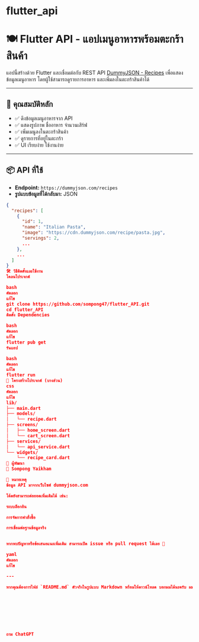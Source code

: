 # flutter_api

# 🍽️ Flutter API - แอปเมนูอาหารพร้อมตะกร้าสินค้า

แอปนี้สร้างด้วย Flutter และเชื่อมต่อกับ REST API [DummyJSON - Recipes](https://dummyjson.com/recipes) เพื่อแสดงข้อมูลเมนูอาหาร โดยผู้ใช้สามารถดูรายการอาหาร และเพิ่มลงในตะกร้าสินค้าได้

---

## 🚀 คุณสมบัติหลัก

- ✅ ดึงข้อมูลเมนูอาหารจาก API
- ✅ แสดงรูปภาพ ชื่ออาหาร จำนวนเสิร์ฟ
- ✅ เพิ่มเมนูลงในตะกร้าสินค้า
- ✅ ดูรายการที่อยู่ในตะกร้า
- ✅ UI เรียบง่าย ใช้งานง่าย

---

## 📦 API ที่ใช้

- **Endpoint:** `https://dummyjson.com/recipes`
- **รูปแบบข้อมูลที่ได้กลับมา:** JSON

```json
{
  "recipes": [
    {
      "id": 1,
      "name": "Italian Pasta",
      "image": "https://cdn.dummyjson.com/recipe/pasta.jpg",
      "servings": 2,
      ...
    },
    ...
  ]
}
🛠️ วิธีติดตั้งและใช้งาน
โคลนโปรเจกต์

bash
คัดลอก
แก้ไข
git clone https://github.com/sompong47/flutter_API.git
cd flutter_API
ติดตั้ง Dependencies

bash
คัดลอก
แก้ไข
flutter pub get
รันแอป

bash
คัดลอก
แก้ไข
flutter run
🧱 โครงสร้างโปรเจกต์ (บางส่วน)
css
คัดลอก
แก้ไข
lib/
├── main.dart
├── models/
│   └── recipe.dart
├── screens/
│   ├── home_screen.dart
│   └── cart_screen.dart
├── services/
│   └── api_service.dart
└── widgets/
    └── recipe_card.dart
📝 ผู้พัฒนา
👤 Sompong Yaikham

📌 หมายเหตุ
ข้อมูล API มาจากเว็บไซต์ dummyjson.com

โค้ดยังสามารถต่อยอดเพิ่มเติมได้ เช่น:

ระบบล็อกอิน

การจัดการคำสั่งซื้อ

การเชื่อมต่อฐานข้อมูลจริง


หากพบปัญหาหรือข้อเสนอแนะเพิ่มเติม สามารถเปิด issue หรือ pull request ได้เลย 🙌

yaml
คัดลอก
แก้ไข

---

หากคุณต้องการไฟล์ `README.md` ตัวจริงในรูปแบบ Markdown พร้อมให้ดาวน์โหลด บอกผมได้นะครับ ผมจะสร้างไฟล์ให้ทันที ✅








ถาม ChatGPT

